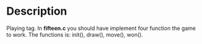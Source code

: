 # Description
Playing tag.
In **fifteen.c** you should have implement four function the game to work. The
functions is: init(), draw(), move(), won().
